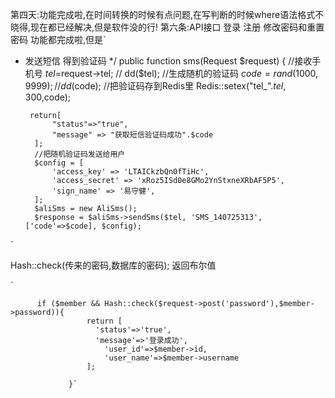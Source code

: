 第四天:功能完成啦,在时间转换的时候有点问题,在写判断的时候where语法格式不晓得,现在都已经解决,但是软件没的行!
第六条:API接口 登录 注册 修改密码和重置密码 功能都完成啦,但是`
* 发送短信 得到验证码
     */
    public function sms(Request $request)
    {
        //接收手机号
        $tel=$request->tel;
//        dd($tel);
        //生成随机的验证码
        $code=rand(1000,9999);
//        dd($code);
        //把验证码存到Redis里
        Redis::setex("tel_".$tel,300,$code);

       return[
            "status"=>"true",
            "message" => "获取短信验证码成功".$code
        ];
        //把随机验证码发送给用户
        $config = [
            'access_key' => 'LTAICkzbQn0fTiHc',
            'access_secret' => 'xRoz5ISd0e8GMo2YnStxneXRbAF5P5',
            'sign_name' => '易守健',
        ];
        $aliSms = new AliSms();
        $response = $aliSms->sendSms($tel, 'SMS_140725313', ['code'=>$code], $config);
`

Hash::check(传来的密码,数据库的密码); 返回布尔值

` 
  
          if ($member && Hash::check($request->post('password'),$member->password)){
                     return [
                       'status'=>'true',
                       'message'=>'登录成功',
                         'user_id'=>$member->id,
                         'user_name'=>$member->username
                     ];
         
                 }`
                 
                 